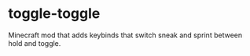 # toggle-toggle
 Minecraft mod that adds keybinds that switch sneak and sprint between hold and toggle.
